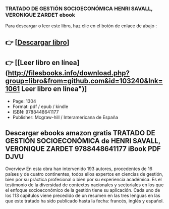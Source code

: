 ### TRATADO DE GESTIÓN SOCIOECONÓMICA HENRI SAVALL, VERONIQUE ZARDET ebook

Para descargar o leer este libro, haz clic en el botón de enlace de abajo :

## 👉  [**[Descargar libro](http://filesbooks.info/download.php?group=libro&from=github.com&id=103240&lnk=1061 "Descargar libro")**]

## 👉  [**[Leer libro en línea](http://filesbooks.info/download.php?group=libro&from=github.com&id=103240&lnk=1061 Leer libro en línea")**]




* Page: 1304
* Format: pdf / epub / kindle
* ISBN: 9788448641177
* Publisher: Mcgraw-hill / Interamericana de España

## Descargar ebooks amazon gratis TRATADO DE GESTIÓN SOCIOECONÓMICA de HENRI SAVALL, VERONIQUE ZARDET 9788448641177 iBook PDF DJVU

Overview
En esta obra han intervenido 193 autores, procedentes de 16 países y de cuatro continentes, todos ellos expertos en ciencias de gestión, bien por su práctica profesional o bien por su experiencia académica. Es el testimonio de la diversidad de contextos nacionales y sectoriales en los que el enfoque socioeconómico de la gestión tiene su aplicación. Cada uno de los 113 capítulos viene precedido de un resumen en las tres lenguas en las que este tratado ha sido publicado hasta la fecha: francés, inglés y español.



